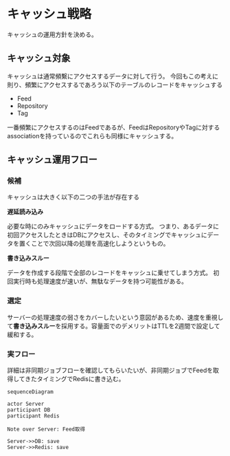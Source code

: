 # キャッシュ戦略

キャッシュの運用方針を決める。

## キャッシュ対象

キャッシュは通常頻繫にアクセスするデータに対して行う。
今回もこの考えに則り、頻繁にアクセスするであろう以下のテーブルのレコードをキャッシュする

* Feed
* Repository
* Tag

一番頻繁にアクセスするのはFeedであるが、FeedはRepositoryやTagに対するassociationを持っているのでこれらも同様にキャッシュする。

## キャッシュ運用フロー

### 候補

キャッシュは大きく以下の二つの手法が存在する

**遅延読み込み**

必要な時にのみキャッシュにデータをロードする方式。
つまり、あるデータに初回アクセスしたときはDBにアクセスし、そのタイミングでキャッシュにデータを置くことで次回以降の処理を高速化しようというもの。

**書き込みスルー**

データを作成する段階で全部のレコードをキャッシュに乗せてしまう方式。
初回実行時も処理速度が速いが、無駄なデータを持つ可能性がある。

### 選定

サーバーの処理速度の弱さをカバーしたいという意図があるため、速度を重視して**書き込みスルー**を採用する。容量面でのデメリットはTTLを2週間で設定して緩和する。

### 実フロー

詳細は非同期ジョブフローを確認してもらいたいが、非同期ジョブでFeedを取得してきたタイミングでRedisに書き込む。

```mermaid
sequenceDiagram

actor Server
participant DB
participant Redis

Note over Server: Feed取得

Server->>DB: save
Server->>Redis: save
``` 
